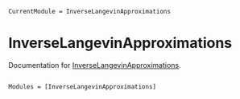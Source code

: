 ```@meta
CurrentModule = InverseLangevinApproximations
```

# InverseLangevinApproximations

Documentation for [InverseLangevinApproximations](https://github.com/cfarm6/InverseLangevinApproximations.jl).

```@index
```

```@autodocs
Modules = [InverseLangevinApproximations]
```

